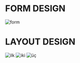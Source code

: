 # FORM DESIGN
![form](https://user-images.githubusercontent.com/50342489/114899322-89e93600-9e1b-11eb-8be3-211769658791.png)
# LAYOUT DESIGN
![ilk](https://user-images.githubusercontent.com/50342489/114899342-8f468080-9e1b-11eb-80d6-da9da30d89d3.png)
![iki](https://user-images.githubusercontent.com/50342489/114899366-92da0780-9e1b-11eb-9e90-91d4d4e6b85b.png)
![üç](https://user-images.githubusercontent.com/50342489/114899387-95d4f800-9e1b-11eb-9bb5-50b7a53098c0.png)
